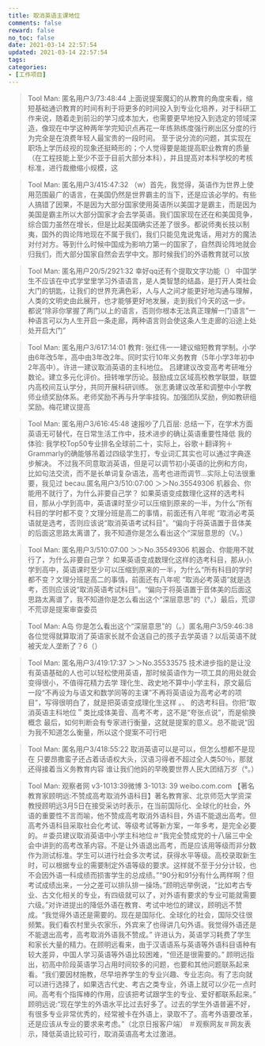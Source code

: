 ```yaml
---
title: 取消英语主课地位
comments: false
reward: false
no_toc: false
date: 2021-03-14 22:57:54
updated: 2021-03-14 22:57:54
tags:
categories: 
- [工作项目]
---
```


> Tool Man:
> 匿名用户3/73:48:44
> 上面说提案魔幻的从教育的角度来看，缩短基础通识教育的时间有利于将更多的时间投入到专业化培养，对于科研工作来说，随着走到前沿的学习成本加大，也需要更早地投入到选定的领域深造，像现在中学这种两年学完知识点再花一年练熟练度强行刷出区分度的行为完全是在浪费年轻人最宝贵的一段时间。
> 至于说分流的问题，其实现在职场上学历歧视的现象还挺畸形的；个人觉得要是能提高职业教育的质量（在工程技能上至少不亚于目前大部分本科），并且提高对本科学校的考核标准，进行裁撤缩小规模，这

> Tool Man:
> 匿名用户3/415:47:32
> （w）首先，我觉得，英语作为世界上使用范围最广的语言，在美国仍然是世界霸主的当下，还是应该必学的。有些人搞错了因果，不是因为大部分国家使用英语所以美国才是霸主，而是因为美国是霸主所以大部分国家才会去学英语。我们国家现在还在和美国竞争，综合国力虽然在增长，但是比起美国确实还差了很多。都说师夷长技以制夷，国外的舆论阵地现在不属于我们，我们只能见鬼说鬼话，用对方的魔法对付对方。等到什么时候中国成为影响力第一的国家了，自然舆论阵地就会归我们，而大部分国家自然会去学中文。那时候我们的外语教育就可以放

> Tool Man:
> 匿名用户20/5/2921:32
> 幸好qq还有个提取文字功能（）
> 中国学生不应该在中式学堂里学习外语语言，是人类智慧的结晶，是打开人类社会大门的钥匙，让我们的世界充满色彩，人与人之间才能更好地沟通与理解，人类的文明史由此展开，也才能够更好地发展，走到我们今天的这一步。
> 都说“除非你掌握了两门以上的语言，否则你根本无法真正理解一门语言”一种语言可以为人生开启一条走廊，两种语言则会使这条人生走廊的沿途上处处开启大门”

> Tool Man:
> 匿名用户3/617:14:01
> 教育:
> 张红伟一一建议缩短教育学制。小学由6年改5年，高中由3年改2年。同时实行10年义务教育（5年小学3年初中2年高中）。许进一建议取消英语的主科地位。
> 吕建建议改变高考考研唯分数论。建立多元化评价。扭转唯学历论。鼓励成立区域高校教学联盟，联盟内高校间互认学分，共同开展科研训练。
> 张志勇建议改革和调整中小学教师业绩奖励体系。老师奖励不再与升学率挂钩。加强团队奖励，例如教研组奖励。梅花建议提高

> Tool Man:
> 匿名用户3/616:45:48
> 速报吵了几百层:
> 总结一下，在学术方面英语无可替代，在日常生活工作中，技术进步的确让英语重要性降低
> 我的体验:
> 我学校Top50专业排名全球前二十，实际上，谷歌＋翻译狗＋Grammarly的确能够吊着过四级学生打，专业词汇其实也可以通过字典逐步解决。
> 不过我不同意取消英语，但是可以调节初小英语的比例和方向，比如句法交流，而不是长单词复杂语法，高考也进而调节…实际上句法很重要，我见过 becau.匿名用户3/510:07:00
> ＞＞No.35549306
> 机器会、你能用不就行了，为什么非要自己学？
> 如果英语变成数理化这样的选考科目，那从小学到高中，英语课时至少可以压缩到原来的一半，为什么“所有科目的学时都不变？文理分班是高二的事情，前面还有八年呢
> “取消必考英语就是选考，否则应该说“取消英语考试科目”。“偏向于将英语置于音体美的后面这思路太离谱了，我不知道你是怎么看出这个“深层意思的（V。）

> Tool Man:
> 匿名用户3/510:07:00
> ＞＞No.35549306
> 机器会、你能用不就行了，为什么非要自己学？
> 如果英语变成数理化这样的选考科目，那从小学到高中，英语课时至少可以压缩到原来的一半，为什么“所有科目的学时都不变？文理分班是高二的事情，前面还有八年呢
> “取消必考英语”就是选考，否则应该说“取消英语考试科目”。“偏向于将英语置于音体美的后面这思路太离谱了，我不知道你是怎么看出这个“深层意思”的（°。）最后，荒谬不荒谬是提案审查委员

> Tool Man:
> A岛 你是怎么看出这个“深层意思”的（。）匿名用户3/59:46:38
> 各位觉得就算取消了英语家长就不会送自己的孩子去学英语？以后英语不就被天龙人垄断了？6（）

> Tool Man:
> 匿名用户3/419:17:37
> ＞＞No.35533575
> 技术进步指的是让没有英语基础的人也可以轻松使用英语，那时候英语作为一项工具的用处就会变得很小，不值得花精力去学
> 理化生、政史地不算中小学主科，原文最后一段“不再设为与语文和数学同等的主课”不再将英语设为高考必考的项目”，写得很明白了，就是把英语变成理化生这样
> 。、
> 的选考科目。你把“取消英语主科地位＂类比成体美音、高考不考，这不是“夸张点说”，而是偷换概念
> 最后，如何判断会有专家进行衡量，这就是提案的意义。总不能说“因为我不知道怎么衡量，所以这个提案不可行吧

> Tool Man:
> 匿名用户3/418:55:22
> 取消英语可以是可以，但怎么想都不是现在
> 只要昂撒蛮子还占着话语权大头，汉语习得者不超过全人类50％，那就还得接着当义务教育内容
> 谁让我们他妈的早晚要世界人民大团结万岁（°。）

> Tool Man:
> 观察者网
> v3-1013:39微博 3-1013: 39 weibo.com.com
> 【著名教育家顾明远:不赞成高考取消外语科目】著名教育家、北京师范大学资深教授顾明远3月5日在接受采访时表示，在当前国际化、全球化的社会，外语的重要性不言而喻，他不赞成高考取消外语科目，外语不能退出高考。但高考外语科目采取社会化考试、等级考试等新方案，一年多考，是完全必要的。＃委员建议取消英语中小学主科地位＃“我完全赞成党的十八届三中全会中讲到的高考改革内容。不是让外语退出高考，而是应该用等级而非分数作为测试标准。学生可以进行社会多次考试，获得水平等级。高校录取新生时，可以根据专业的需要制定外语等级的要求。这样就不至于分分计较，也不会因外语一科成绩而损害学生的总成绩。”“90分和91分有什么两样啊？但考试成绩出来，一分之差可以排队排一操场。”顾明远举例说，“比如考古专业、古文化相关的专业，有四级就可以了，对外语有要求的专业可能就需要六级。”对许进提出的降低外语在教育、考试中地位的建议，顾明远不赞成。“我觉得外语还是需要的。现在是国际化、全球化的社会，国际交往很频繁。我们看农村里头农家乐，外宾来了也得讲几句外语。我觉得外语还是不能退出高考，高考取消外语我不赞成。”
> 许进认为，英语学习耗费了学生和家长大量的精力。在顾明远看来，由于汉语语系与英语等外语科目语种有较大差异，中国人学习英语等外语比较困难，“但还是很需要的。”
> 顾明远指出，初高中阶段英语学习占用时间较多的问题，也要和其他问题联系起来看。“我们要因材施教，尽早培养学生的专业兴趣、专业志向。有了志向就可以进行选择了，如果选古代史、考古之类专业，外语上就可以少花一点时间。高考有个指挥棒的作用，应该把考试跟学生的专业、爱好都联系起来。”
> 顾明远说:“现在学生的外语水平比过去好多了。过去的学生外语普遍不好，有很多专业非常优秀的，经常被卡在外语上，录取不了。高考外语要改革，还是应该从专业的要求来考虑。”（北京日报客户端）
> ＃观察网友＃网友表示，降低英语比较可行，取消英语高考太过激进。
>